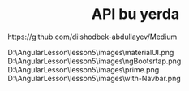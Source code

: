 <h1 align="center">API bu yerda</h1>
https://github.com/dilshodbek-abdullayev/Medium


D:\AngularLesson\lesson5\images\materialUI.png
D:\AngularLesson\lesson5\images\ngBootsrtap.png
D:\AngularLesson\lesson5\images\prime.png
D:\AngularLesson\lesson5\images\with-Navbar.png
